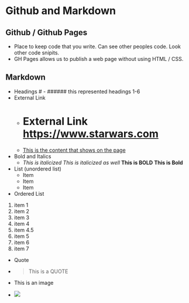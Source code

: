 # Github and Markdown

## Github / Github Pages
- Place to keep code that you write.  Can see other peoples code. Look other code snipits.
- GH Pages allows us to publish a web page without using HTML / CSS.

## Markdown

- Headings # - ###### this represented headings 1-6
- External Link
  - # External Link https://www.starwars.com
  - [This is the content that shows on the page](https://www.starwars.com)
- Bold and Italics
  - *This is italicized* _This is italicized as well_ **This is BOLD** __This is Bold__ 
- List (unordered list)
  - Item 
  - Item
  - Item
 - Ordered List
1. item 1
1. item 2
1. item 3
1. item 4
1. item 4.5
1. item 5
1. item 6
1. item 7

- Quote
- > This is a QUOTE

- This is an image
- ![](https://lumiere-a.akamaihd.net/v1/images/Jedi-Order_c0dfa281.jpeg)
